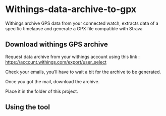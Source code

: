# Withings-data-archive-to-gpx

Withings archive GPS data from your connected watch, extracts data of a specific timelapse and generate a GPX file compatible with Strava

## Download withings GPS archive

Request data archive from your withings account using this link : https://account.withings.com/export/user_select

Check your emails, you’ll have to wait a bit for the archive to be generated.

Once you got the mail, download the archive.

Place it in the folder of this project.

## Using the tool

